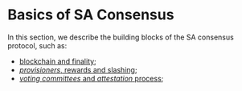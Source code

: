 # Basics of SA Consensus
In this section, we describe the building blocks of the SA consensus protocol, such as:

 - [blockchain and finality](blockchain.md);
 - [*provisioners*, rewards and slashing](staking.md);
 - [*voting committees* and *attestation* process](attestation.md);